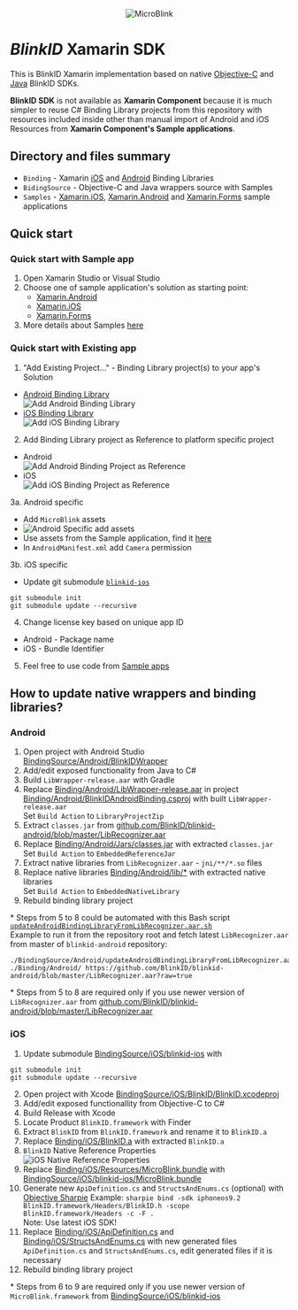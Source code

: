 <p align="center" >
  <img src="https://raw.githubusercontent.com/BlinkID/blinkid-xamarin/design/Design/logo-microblink-xamarin.png" alt="MicroBlink" title="MicroBlink">
</p>

# _BlinkID_ Xamarin SDK

This is BlinkID Xamarin implementation based on native [Objective-C](https://github.com/BlinkID/blinkid-ios) and [Java](https://github.com/BlinkID/blinkid-android) BlinkID SDKs.

**BlinkID SDK** is not available as **Xamarin Component** because it is much simpler to reuse C# Binding Library projects from this repository with resources included inside other than manual import of Android and iOS Resources from **Xamarin Component's Sample applications**. 

## Directory and files summary

* `Binding` - Xamarin [iOS](https://developer.xamarin.com/guides/ios/advanced_topics/binding_objective-c/) and [Android](https://developer.xamarin.com/guides/android/advanced_topics/binding-a-java-library/) Binding Libraries
* `BidingSource` - Objective-C and Java wrappers source with Samples 
* `Samples` - [Xamarin.iOS](Samples/iOS), [Xamarin.Android](Samples/Android) and [Xamarin.Forms](Samples/Forms) sample applications

## Quick start
### Quick start with Sample app

1. Open Xamarin Studio or Visual Studio
2. Choose one of sample application's solution as starting point:
    * [Xamarin.Android](Samples/Android)
    * [Xamarin.iOS](Samples/iOS)
    * [Xamarin.Forms](Samples/Forms)
3. More details about Samples [here](Samples)

### Quick start with Existing app

1. "Add Existing Project..." - Binding Library project(s) to your app's Solution
  * [Android Binding Library](Binding/Android/BlinkIDAndroidBinding.csproj)  
    ![Add Android Binding Library](https://raw.githubusercontent.com/BlinkID/blinkid-xamarin/design/Design/blinkid-add-existing-project-android-binding-library-project.png)  
  * [iOS Binding Library](Binding/iOS/BlinkIDiOSBinding.csproj)  
    ![Add iOS Binding Library](https://raw.githubusercontent.com/BlinkID/blinkid-xamarin/design/Design/blinkid-add-existing-project-ios-binding-library-project.png)  

2. Add Binding Library project as Reference to platform specific project
  * Android  
  ![Add Android Binding Project as Reference](https://raw.githubusercontent.com/BlinkID/blinkid-xamarin/design/Design/blinkid-add-binding-android-project-as-reference.png)
  * iOS  
  ![Add iOS Binding Project as Reference](https://raw.githubusercontent.com/BlinkID/blinkid-xamarin/design/Design/blinkid-add-binding-ios-project-as-reference.png)

3a. Android specific
  * Add `MicroBlink` assets
  * ![Android Specific add assets](https://raw.githubusercontent.com/BlinkID/blinkid-xamarin/design/Design/blinkid-android-specific-add-microblink-assets.png)
  * Use assets from the Sample application, find it [here](Samples/Android/Assets/microblink)
  * In `AndroidManifest.xml` add `Camera` permission

3b. iOS specific
  * Update git submodule [`blinkid-ios`](https://github.com/blinkid/blinkid-ios)
```
git submodule init  
git submodule update --recursive
```

4. Change license key based on unique app ID
  * Android - Package name 
  * iOS - Bundle Identifier

5. Feel free to use code from [Sample apps](Samples)


## How to update native wrappers and binding libraries?
### Android

1. Open project with Android Studio [BindingSource/Android/BlinkIDWrapper](BindingSource/Android/BlinkIDWrapper)
2. Add/edit exposed functionality from Java to C#
3. Build `LibWrapper-release.aar` with Gradle
4. Replace [Binding/Android/LibWrapper-release.aar](Binding/Android/LibWrapper-release.aar) in project [Binding/Android/BlinkIDAndroidBinding.csproj](Binding/Android/BlinkIDAndroidBinding.csproj) with built `LibWrapper-release.aar`  
Set `Build Action` to `LibraryProjectZip`
5. Extract `classes.jar` from [github.com/BlinkID/blinkid-android/blob/master/LibRecognizer.aar](https://github.com/BlinkID/blinkid-android/blob/master/LibRecognizer.aar)
6. Replace [Binding/Android/Jars/classes.jar](Binding/Android/Jars/classes.jar) with extracted `classes.jar`  
Set `Build Action` to `EmbeddedReferenceJar`
7. Extract native libraries from `LibRecognizer.aar` - `jni/**/*.so` files
8. Replace native libraries [Binding/Android/lib/*](Binding/Android/lib) with extracted native libraries  
Set `Build Action` to `EmbeddedNativeLibrary`
9. Rebuild binding library project

\* Steps from 5 to 8 could be automated with this Bash script [`updateAndroidBindingLibraryFromLibRecognizer.aar.sh`](BindingSource/Android/updateAndroidBindingLibraryFromLibRecognizer.aar.sh)  
Example to run it from the repository root and fetch latest `LibRecognizer.aar` from master of `blinkid-android` repository:
```
./BindingSource/Android/updateAndroidBindingLibraryFromLibRecognizer.aar.sh ./Binding/Android/ https://github.com/BlinkID/blinkid-android/blob/master/LibRecognizer.aar?raw=true
```

\* Steps from 5 to 8 are required only if you use newer version of `LibRecognizer.aar` from [github.com/BlinkID/blinkid-android/blob/master/LibRecognizer.aar](https://github.com/BlinkID/blinkid-android/blob/master/LibRecognizer.aar)

### iOS

1. Update submodule [BindingSource/iOS/blinkid-ios](https://github.com/BlinkID/blinkid-ios) with  
```
git submodule init  
git submodule update --recursive
```
2. Open project with Xcode [BindingSource/iOS/BlinkID/BlinkID.xcodeproj](BindingSource/iOS/BlinkID/BlinkID.xcodeproj)
3. Add/edit exposed functionallity from Objective-C to C#
4. Build Release with Xcode
5. Locate Product `BlinkID.framework` with Finder
6. Extract `BlinkID` from `BlinkID.framework` and rename it to `BlinkID.a`
7. Replace [Binding/iOS/BlinkID.a](Binding/iOS/BlinkID.a) with extracted `BlinkID.a`
8. `BlinkID` Native Reference Properties  
![iOS Native Reference Properties](https://raw.githubusercontent.com/BlinkID/blinkid-xamarin/design/Design/blinkid-ios-native-reference-properties.png)
9. Replace [Binding/iOS/Resources/MicroBlink.bundle](Binding/iOS/Resources/MicroBlink.bundle) with [BindingSource/iOS/blinkid-ios/MicroBlink.bundle](https://github.com/BlinkID/blinkid-ios/tree/master/MicroBlink.bundle)
10. Generate new `ApiDefinition.cs` and `StructsAndEnums.cs` (optional) with [Objective Sharpie](https://developer.xamarin.com/guides/cross-platform/macios/binding/objective-sharpie/)
Example: `sharpie bind -sdk iphoneos9.2 BlinkID.framework/Headers/BlinkID.h -scope BlinkID.framework/Headers -c -F .`  
Note: Use latest iOS SDK!  
11. Replace [Binding/iOS/ApiDefinition.cs](Binding/iOS/ApiDefinition.cs) and [Binding/iOS/StructsAndEnums.cs](Binding/iOS/StructsAndEnums.cs) with new generated files `ApiDefinition.cs` and `StructsAndEnums.cs`, edit generated files if it is necessary
12. Rebuild binding library project

\* Steps from 6 to 9 are required only if you use newer version of `MicroBlink.framework` from [BindingSource/iOS/blinkid-ios](https://github.com/BlinkID/blinkid-ios)

